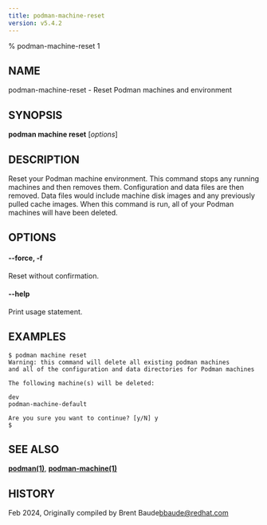 ```yaml
---
title: podman-machine-reset
version: v5.4.2
---
```


% podman-machine-reset 1

## NAME
podman\-machine\-reset - Reset Podman machines and environment

## SYNOPSIS
**podman machine reset** [*options*]

## DESCRIPTION

Reset your Podman machine environment.  This command stops any running machines
and then removes them.  Configuration and data files are then removed.  Data files
would include machine disk images and any previously pulled cache images.  When
this command is run, all of your Podman machines will have been deleted.

## OPTIONS

#### **--force**, **-f**

Reset without confirmation.

#### **--help**

Print usage statement.


## EXAMPLES

```
$ podman machine reset
Warning: this command will delete all existing podman machines
and all of the configuration and data directories for Podman machines

The following machine(s) will be deleted:

dev
podman-machine-default

Are you sure you want to continue? [y/N] y
$
```

## SEE ALSO
**[podman(1)](podman.1.md)**, **[podman-machine(1)](podman-machine.1.md)**

## HISTORY
Feb 2024, Originally compiled by Brent Baude<bbaude@redhat.com>
